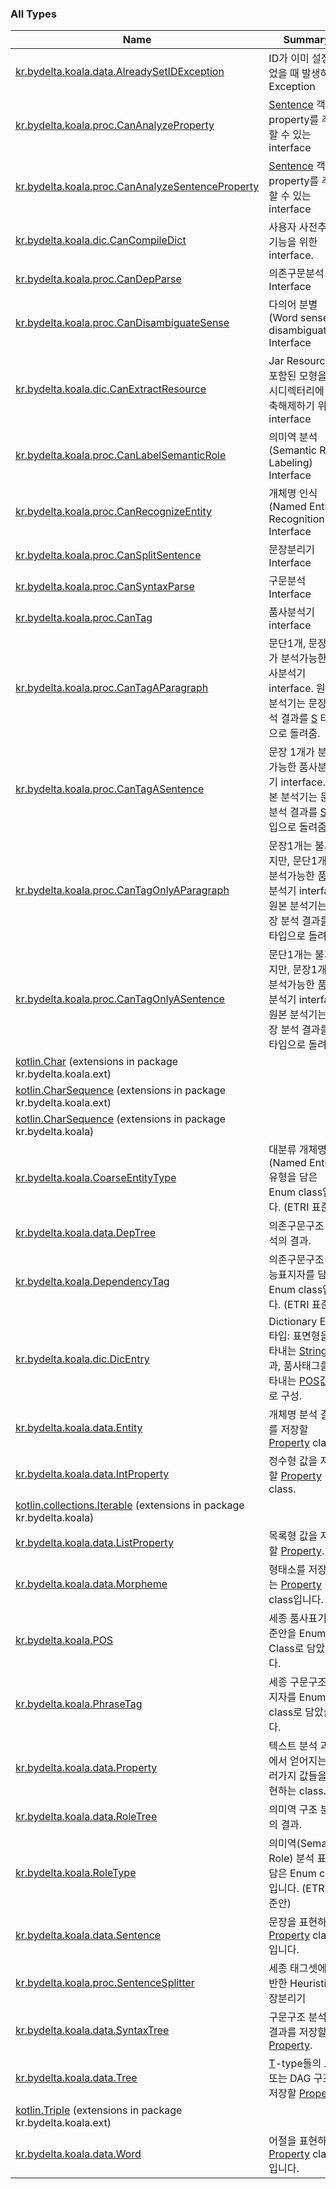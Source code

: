 

### All Types

| Name | Summary |
|---|---|
| [kr.bydelta.koala.data.AlreadySetIDException](../kr.bydelta.koala.data/-already-set-i-d-exception/index.md) | ID가 이미 설정되었을 때 발생하는 Exception |
| [kr.bydelta.koala.proc.CanAnalyzeProperty](../kr.bydelta.koala.proc/-can-analyze-property/index.md) | [Sentence](../kr.bydelta.koala.data/-sentence/index.md) 객체에 property를 추가할 수 있는 interface |
| [kr.bydelta.koala.proc.CanAnalyzeSentenceProperty](../kr.bydelta.koala.proc/-can-analyze-sentence-property/index.md) | [Sentence](../kr.bydelta.koala.data/-sentence/index.md) 객체에 property를 추가할 수 있는 interface |
| [kr.bydelta.koala.dic.CanCompileDict](../kr.bydelta.koala.dic/-can-compile-dict/index.md) | 사용자 사전추가 기능을 위한 interface. |
| [kr.bydelta.koala.proc.CanDepParse](../kr.bydelta.koala.proc/-can-dep-parse.md) | 의존구문분석 Interface |
| [kr.bydelta.koala.proc.CanDisambiguateSense](../kr.bydelta.koala.proc/-can-disambiguate-sense/index.md) | 다의어 분별 (Word sense disambiguation) Interface |
| [kr.bydelta.koala.dic.CanExtractResource](../kr.bydelta.koala.dic/-can-extract-resource/index.md) | Jar Resource에 포함된 모형을 임시디렉터리에 압축해제하기 위한 interface |
| [kr.bydelta.koala.proc.CanLabelSemanticRole](../kr.bydelta.koala.proc/-can-label-semantic-role.md) | 의미역 분석(Semantic Role Labeling) Interface |
| [kr.bydelta.koala.proc.CanRecognizeEntity](../kr.bydelta.koala.proc/-can-recognize-entity.md) | 개체명 인식 (Named Entity Recognition) Interface |
| [kr.bydelta.koala.proc.CanSplitSentence](../kr.bydelta.koala.proc/-can-split-sentence/index.md) | 문장분리기 Interface |
| [kr.bydelta.koala.proc.CanSyntaxParse](../kr.bydelta.koala.proc/-can-syntax-parse.md) | 구문분석 Interface |
| [kr.bydelta.koala.proc.CanTag](../kr.bydelta.koala.proc/-can-tag/index.md) | 품사분석기 interface |
| [kr.bydelta.koala.proc.CanTagAParagraph](../kr.bydelta.koala.proc/-can-tag-a-paragraph/index.md) | 문단1개, 문장1개가 분석가능한 품사분석기 interface. 원본 분석기는 문장 분석 결과를 [S](../kr.bydelta.koala.proc/-can-tag-a-paragraph/index.md#S) 타입으로 돌려줌. |
| [kr.bydelta.koala.proc.CanTagASentence](../kr.bydelta.koala.proc/-can-tag-a-sentence/index.md) | 문장 1개가 분석가능한 품사분석기 interface. 원본 분석기는 문장 분석 결과를 [S](../kr.bydelta.koala.proc/-can-tag-a-sentence/index.md#S) 타입으로 돌려줌. |
| [kr.bydelta.koala.proc.CanTagOnlyAParagraph](../kr.bydelta.koala.proc/-can-tag-only-a-paragraph/index.md) | 문장1개는 불가하지만, 문단1개가 분석가능한 품사분석기 interface. 원본 분석기는 문장 분석 결과를 [S](../kr.bydelta.koala.proc/-can-tag-only-a-paragraph/index.md#S) 타입으로 돌려줌. |
| [kr.bydelta.koala.proc.CanTagOnlyASentence](../kr.bydelta.koala.proc/-can-tag-only-a-sentence/index.md) | 문단1개는 불가하지만, 문장1개가 분석가능한 품사분석기 interface. 원본 분석기는 문장 분석 결과를 [S](../kr.bydelta.koala.proc/-can-tag-only-a-sentence/index.md#S) 타입으로 돌려줌. |
| [kotlin.Char](../kr.bydelta.koala.ext/kotlin.-char/index.md) (extensions in package kr.bydelta.koala.ext) |  |
| [kotlin.CharSequence](../kr.bydelta.koala.ext/kotlin.-char-sequence/index.md) (extensions in package kr.bydelta.koala.ext) |  |
| [kotlin.CharSequence](../kr.bydelta.koala/kotlin.-char-sequence/index.md) (extensions in package kr.bydelta.koala) |  |
| [kr.bydelta.koala.CoarseEntityType](../kr.bydelta.koala/-coarse-entity-type/index.md) | 대분류 개체명(Named Entity) 유형을 담은 Enum class입니다. (ETRI 표준안) |
| [kr.bydelta.koala.data.DepTree](../kr.bydelta.koala.data/-dep-tree/index.md) | 의존구문구조 분석의 결과. |
| [kr.bydelta.koala.DependencyTag](../kr.bydelta.koala/-dependency-tag/index.md) | 의존구문구조 기능표지자를 담은 Enum class입니다. (ETRI 표준안) |
| [kr.bydelta.koala.dic.DicEntry](../kr.bydelta.koala.dic/-dic-entry.md) | Dictionary Entry 타입: 표면형을 나타내는 [String](https://kotlinlang.org/api/latest/jvm/stdlib/kotlin/-string/index.html) 값과, 품사태그를 나타내는 [POS](../kr.bydelta.koala/-p-o-s/index.md)값으로 구성. |
| [kr.bydelta.koala.data.Entity](../kr.bydelta.koala.data/-entity/index.md) | 개체명 분석 결과를 저장할 [Property](../kr.bydelta.koala.data/-property/index.md) class |
| [kr.bydelta.koala.data.IntProperty](../kr.bydelta.koala.data/-int-property/index.md) | 정수형 값을 저장할 [Property](../kr.bydelta.koala.data/-property/index.md) class. |
| [kotlin.collections.Iterable](../kr.bydelta.koala/kotlin.collections.-iterable/index.md) (extensions in package kr.bydelta.koala) |  |
| [kr.bydelta.koala.data.ListProperty](../kr.bydelta.koala.data/-list-property/index.md) | 목록형 값을 저장할 [Property](../kr.bydelta.koala.data/-property/index.md). |
| [kr.bydelta.koala.data.Morpheme](../kr.bydelta.koala.data/-morpheme/index.md) | 형태소를 저장하는 [Property](../kr.bydelta.koala.data/-property/index.md) class입니다. |
| [kr.bydelta.koala.POS](../kr.bydelta.koala/-p-o-s/index.md) | 세종 품사표기 표준안을 Enum Class로 담았습니다. |
| [kr.bydelta.koala.PhraseTag](../kr.bydelta.koala/-phrase-tag/index.md) | 세종 구문구조 표지자를 Enum class로 담았습니다. |
| [kr.bydelta.koala.data.Property](../kr.bydelta.koala.data/-property/index.md) | 텍스트 분석 과정에서 얻어지는 여러가지 값들을 표현하는 class. |
| [kr.bydelta.koala.data.RoleTree](../kr.bydelta.koala.data/-role-tree/index.md) | 의미역 구조 분석의 결과. |
| [kr.bydelta.koala.RoleType](../kr.bydelta.koala/-role-type/index.md) | 의미역(Semantic Role) 분석 표지를 담은 Enum class입니다. (ETRI 표준안) |
| [kr.bydelta.koala.data.Sentence](../kr.bydelta.koala.data/-sentence/index.md) | 문장을 표현하는 [Property](../kr.bydelta.koala.data/-property/index.md) class입니다. |
| [kr.bydelta.koala.proc.SentenceSplitter](../kr.bydelta.koala.proc/-sentence-splitter/index.md) | 세종 태그셋에 기반한 Heuristic 문장분리기 |
| [kr.bydelta.koala.data.SyntaxTree](../kr.bydelta.koala.data/-syntax-tree/index.md) | 구문구조 분석의 결과를 저장할 [Property](../kr.bydelta.koala.data/-property/index.md). |
| [kr.bydelta.koala.data.Tree](../kr.bydelta.koala.data/-tree/index.md) | [T](../kr.bydelta.koala.data/-tree/index.md#T)-type들의 트리 또는 DAG 구조를 저장할 [Property](../kr.bydelta.koala.data/-property/index.md) |
| [kotlin.Triple](../kr.bydelta.koala.ext/kotlin.-triple/index.md) (extensions in package kr.bydelta.koala.ext) |  |
| [kr.bydelta.koala.data.Word](../kr.bydelta.koala.data/-word/index.md) | 어절을 표현하는 [Property](../kr.bydelta.koala.data/-property/index.md) class입니다. |
